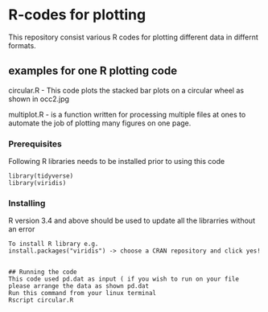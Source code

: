 # R-codes for plotting 

This repository consist various R codes for plotting different data in differnt formats.



## examples for one R plotting code
circular.R - This code plots the stacked bar plots on a circular wheel as shown in occ2.jpg

multiplot.R - is a function written for processing multiple files at ones to automate the job of plotting many figures on one page.


### Prerequisites

Following R libraries needs to be installed prior to using this code

```
library(tidyverse)
library(viridis)

```

### Installing
R version 3.4 and above should be used to update all the librarries without an error

```
To install R library e.g.
install.packages("viridis") -> choose a CRAN repository and click yes! 


## Running the code
This code used pd.dat as input ( if you wish to run on your file please arrange the data as shown pd.dat 
Run this command from your linux terminal 
Rscript circular.R
